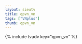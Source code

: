 ```yaml
--- 
layout: sieutv
title: qpvn_vn
tags: ["VNplus"]
thumb: qpvn_vn
---
```

{% include tvadv key="qpvn_vn" %}

